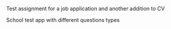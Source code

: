Test assignment for a job application and another addition to CV

School test app with different questions types
